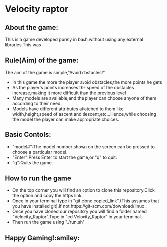 # Velocity raptor
## About the game:
<span>This is a game developed purely in bash without using any external libraries.This was</span>
## Rule(Aim) of the game:
<span>The aim of the game is simple,"Avoid obstacles!"</span>
<ul>
<li>In this game the more the player avoid obstacles,the more points he gets</li>
<li>As the player's points increases the speed of the obstacles increase,making it more difficult than the previous level</li>
<li>Many models are available,and the player can choose anyone of them according to their need.</li>
<li>Models have different attributes attatched to them like width,height,speed of ascent and descent,etc...Hence,while choosing the model the player  can make appropriate choices.</li>
</ul>
<h2>Basic Contols:</h2>
<ul>
<li>"model#":The model number shown on the screen can be pressed to choose a particular model.</li>
<li>"Enter":Press Enter to start the game,or "q" to quit.</li>
<li>"q":Quits the game.</li>
</ul>
</ul>
<h2>How to run the game</h2>
<ul>
<li>On the top corner you will find an option to clone this repository.Click the option and copy the https link.</li><li>Once in your terminal type in "git clone copied_link".(This assumes that you have installed git).If not https://git-scm.com/download/linux .</li>
<li>Once you have cloned our repository you will find a folder named "Velocity_Raptor".Type in "cd Velocity_Raptor" in your terminal.</li><li>Then run the game using "./run.sh"</li>
</ul>
<h2>Happy Gaming!:smiley:</h2>